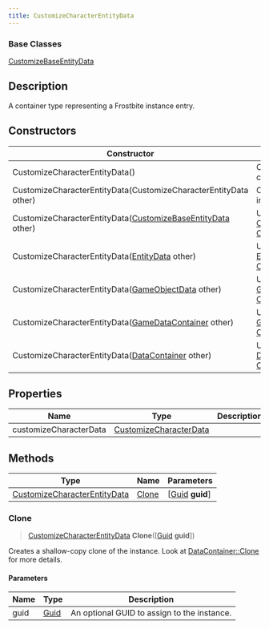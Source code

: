 ```yaml
---
title: CustomizeCharacterEntityData
---
```

### Base Classes

[CustomizeBaseEntityData](CustomizeBaseEntityData)

## Description

A container type representing a Frostbite instance entry.

## Constructors

| Constructor                                                                             | Description                                                                                                                                     |
| --------------------------------------------------------------------------------------- | ----------------------------------------------------------------------------------------------------------------------------------------------- |
| CustomizeCharacterEntityData()                                                          | Create a new instance of this container type.                                                                                                   |
| CustomizeCharacterEntityData(CustomizeCharacterEntityData other)                        | Create a reference copy of an instance of the same type.                                                                                        |
| CustomizeCharacterEntityData([CustomizeBaseEntityData](CustomizeBaseEntityData) other)  | Upcast an instance of type [CustomizeBaseEntityData](CustomizeBaseEntityData) to [CustomizeCharacterEntityData](CustomizeCharacterEntityData).  |
| CustomizeCharacterEntityData([EntityData](EntityData) other)                            | Upcast an instance of type [EntityData](EntityData) to [CustomizeCharacterEntityData](CustomizeCharacterEntityData).                            |
| CustomizeCharacterEntityData([GameObjectData](GameObjectData) other)                    | Upcast an instance of type [GameObjectData](GameObjectData) to [CustomizeCharacterEntityData](CustomizeCharacterEntityData).                    |
| CustomizeCharacterEntityData([GameDataContainer](GameDataContainer) other)              | Upcast an instance of type [GameDataContainer](GameDataContainer) to [CustomizeCharacterEntityData](CustomizeCharacterEntityData).              |
| CustomizeCharacterEntityData([DataContainer](/vext/ref/shared/class/datacontainer) other) | Upcast an instance of type [DataContainer](/vext/ref/shared/class/datacontainer) to [CustomizeCharacterEntityData](CustomizeCharacterEntityData). |

## Properties

| Name                   | Type                                             | Description |
| ---------------------- | ------------------------------------------------ | ----------- |
| customizeCharacterData | [CustomizeCharacterData](CustomizeCharacterData) |             |

## Methods

| Type                                                         | Name            | Parameters                                     |
| ------------------------------------------------------------ | --------------- | ---------------------------------------------- |
| [CustomizeCharacterEntityData](CustomizeCharacterEntityData) | [Clone](#clone) | \[[Guid](/vext/ref/shared/class/guid) **guid**\] |

### Clone

> [CustomizeCharacterEntityData](CustomizeCharacterEntityData) **Clone**(\[[Guid](/vext/ref/shared/class/guid) **guid**\])

Creates a shallow-copy clone of the instance. Look at [DataContainer::Clone](/vext/ref/shared/class/datacontainer#clone) for more details.

#### Parameters

| Name | Type         | Description                                 |
| ---- | ------------ | ------------------------------------------- |
| guid | [Guid](Guid) | An optional GUID to assign to the instance. |
